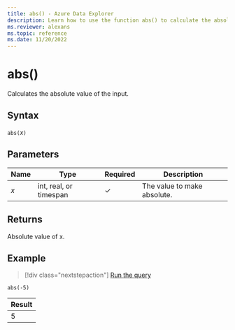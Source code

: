 ```yaml
---
title: abs() - Azure Data Explorer
description: Learn how to use the function abs() to calculate the absolute value of an input.
ms.reviewer: alexans
ms.topic: reference
ms.date: 11/20/2022
---
```

# abs()

Calculates the absolute value of the input.

## Syntax

`abs(`*x*`)`

## Parameters

| Name | Type | Required | Description |
| -- | -- | -- | -- |
| *x* | int, real, or timespan | &check; | The value to make absolute. |

## Returns

Absolute value of x.

## Example

> [!div class="nextstepaction"]
> [Run the query](https://dataexplorer.azure.com/clusters/help/databases/Samples?query=H4sIAAAAAAAAAysoyswrUUhMKtbQNdUEADsyYK4NAAAA)

```kusto
abs(-5)
```

|Result|
|------|
|5|
